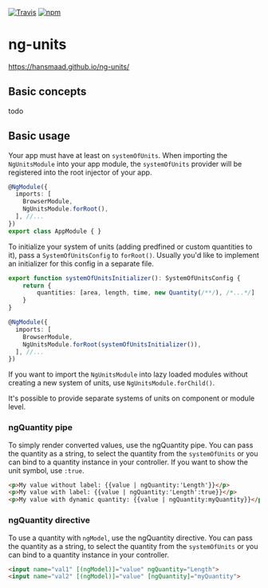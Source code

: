 [![Travis](https://img.shields.io/travis/hansmaad/ng-units.svg)](https://travis-ci.org/hansmaad/ng-units)
[![npm](https://img.shields.io/npm/v/ng-units.svg)](https://www.npmjs.com/package/ng-units)

# ng-units

https://hansmaad.github.io/ng-units/

## Basic concepts
todo
## Basic usage

Your app must have at least on `systemOfUnits`. When importing the `NgUnitsModule` into your app module, the `systemOfUnits` provider will be registered into the root injector of your app.

```typescript
@NgModule({
  imports: [
    BrowserModule,
    NgUnitsModule.forRoot(),
  ], //...
})
export class AppModule { }
```
To initialize your system of units (adding predfined or custom quantities to it), pass a `SystemOfUnitsConfig` to `forRoot()`. Usually you'd like to implement an initializer for this config in a separate file.

```typescript
export function systemOfUnitsInitializer(): SystemOfUnitsConfig {
    return {
        quantities: [area, length, time, new Quantity(/**/), /*...*/]
    }
}

@NgModule({
  imports: [
    BrowserModule,
    NgUnitsModule.forRoot(systemOfUnitsInitializer()),
  ], //...
})
```

If you want to import the `NgUnitsModule` into lazy loaded modules without creating a new system of units, use `NgUnitsModule.forChild()`. 

It's possible to provide separate systems of units on component or module level. 

### ngQuantity pipe
To simply render converted values, use the ngQuantity pipe. 
You can pass the quantity as a string, to select the quantity from the `systemOfUnits`
or you can bind to a quantity instance in your controller.
If you want to show the unit symbol, use `:true`.

```html
<p>My value without label: {{value | ngQuantity:'Length'}}</p>
<p>My value with label: {{value | ngQuantity:'Length':true}}</p>
<p>My value with dynamic quantity: {{value | ngQuantity:myQuantity}}</p>
```

### ngQuantity directive
To use a quantity with `ngModel`, use the ngQuantity directive.
You can pass the quantity as a string, to select the quantity from the `systemOfUnits`
or you can bind to a quantity instance in your controller.

```html
<input name="val1" [(ngModel)]="value" ngQuantity="Length">
<input name="val2" [(ngModel)]="value" [ngQuantity]="myQuantity">
```

